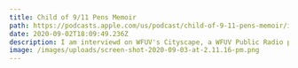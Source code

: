 ```yaml
---
title: Child of 9/11 Pens Memoir
path: https://podcasts.apple.com/us/podcast/child-of-9-11-pens-memoir/id168241302?i=1000489822699
date: 2020-09-02T18:09:49.236Z
description: I am interviewd on WFUV's Cityscape, a WFUV Public Radio podcast.
image: /images/uploads/screen-shot-2020-09-03-at-2.11.16-pm.png
---
```

